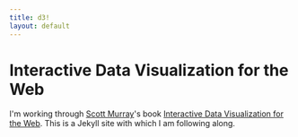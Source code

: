 ```yaml
---
title: d3!
layout: default
---
```


# Interactive Data Visualization for the Web

I'm working through [Scott Murray](http://alignedleft.com/)'s book [Interactive Data Visualization for the Web](http://chimera.labs.oreilly.com/books/1230000000345/). This is a Jekyll site with which I am following along.